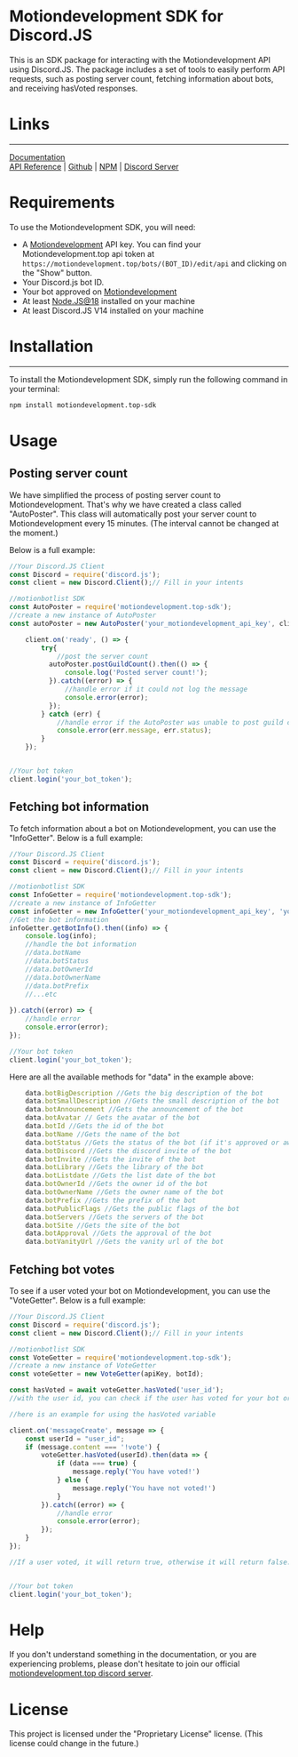 # Motiondevelopment SDK for Discord.JS

This is an SDK package for interacting with the Motiondevelopment API using Discord.JS. The package includes a set of tools to easily perform API requests, such as posting server count, fetching information about bots, and receiving hasVoted responses.

# Links
***
[Documentation](https://motiondevelopment.top/docs/api/intro)  
[API Reference](https://motiondevelopment.top/docs/api/intro) | [Github](https://github.com/iiAlanii/motionbotlist.top-sdk) | [NPM](https://www.npmjs.com/package/motiondevelopment.top-sdk) | [Discord Server](https://discord.gg/2Z8Y4Z4)


# Requirements

To use the Motiondevelopment SDK, you will need:
- A [Motiondevelopment](https://motiondevelopment.top/) API key.
  You can find your Motiondevelopment.top api token at `https://motiondevelopment.top/bots/(BOT_ID)/edit/api` and clicking on the "Show" button.
- Your Discord.js bot ID.
- Your bot approved on [Motiondevelopment](https://motiondevelopment.top/)
- At least [Node.JS@18](https://nodejs.org/dist/v18.14.0/node-v18.14.0-x64.msi) installed on your machine
- At least Discord.JS V14 installed on your machine

# Installation
***
To install the Motiondevelopment SDK, simply run the following command in your terminal:
```bash
npm install motiondevelopment.top-sdk
```

# Usage

## Posting server count
We have simplified the process of posting server count to Motiondevelopment. That's why we have created a class called "AutoPoster". This class will automatically post your server count to Motiondevelopment every 15 minutes. (The interval cannot be changed at the moment.)

Below is a full example:
```js
//Your Discord.JS Client
const Discord = require('discord.js');
const client = new Discord.Client();// Fill in your intents

//motionbotlist SDK
const AutoPoster = require('motiondevelopment.top-sdk');
//create a new instance of AutoPoster
const autoPoster = new AutoPoster('your_motiondevelopment_api_key', client);

    client.on('ready', () => {
        try{
            //post the server count
          autoPoster.postGuildCount().then(() => {
              console.log('Posted server count!');
          }).catch((error) => {
              //handle error if it could not log the message
              console.error(error);
          });
        } catch (err) {
            //handle error if the AutoPoster was unable to post guild count.
            console.error(err.message, err.status);
        }
    });


//Your bot token
client.login('your_bot_token');
```
## Fetching bot information

To fetch information about a bot on Motiondevelopment, you can use the "InfoGetter".
Below is a full example:
```js
//Your Discord.JS Client
const Discord = require('discord.js');
const client = new Discord.Client();// Fill in your intents

//motionbotlist SDK
const InfoGetter = require('motiondevelopment.top-sdk');
//create a new instance of InfoGetter
const infoGetter = new InfoGetter('your_motiondevelopment_api_key', 'your_bot_id');
//Get the bot information
infoGetter.getBotInfo().then((info) => {
    console.log(info);
    //handle the bot information
    //data.botName
    //data.botStatus
    //data.botOwnerId
    //data.botOwnerName
    //data.botPrefix
    //...etc
    
}).catch((error) => {
    //handle error
    console.error(error);
});

//Your bot token
client.login('your_bot_token');
```
Here are all the available methods for "data" in the example above:
```js
    data.botBigDescription //Gets the big description of the bot
    data.botSmallDescription //Gets the small description of the bot
    data.botAnnouncement //Gets the announcement of the bot
    data.botAvatar // Gets the avatar of the bot
    data.botId //Gets the id of the bot
    data.botName //Gets the name of the bot
    data.botStatus //Gets the status of the bot (if it's approved or awaiting approval')
    data.botDiscord //Gets the discord invite of the bot
    data.botInvite //Gets the invite of the bot
    data.botLibrary //Gets the library of the bot
    data.botListdate //Gets the list date of the bot
    data.botOwnerId //Gets the owner id of the bot
    data.botOwnerName //Gets the owner name of the bot
    data.botPrefix //Gets the prefix of the bot
    data.botPublicFlags //Gets the public flags of the bot
    data.botServers //Gets the servers of the bot
    data.botSite //Gets the site of the bot
    data.botApproval //Gets the approval of the bot
    data.botVanityUrl //Gets the vanity url of the bot
```
## Fetching bot votes

To see if a user voted your bot on Motiondevelopment, you can use the "VoteGetter".
Below is a full example:
```js
//Your Discord.JS Client
const Discord = require('discord.js');
const client = new Discord.Client();// Fill in your intents

//motionbotlist SDK
const VoteGetter = require('motiondevelopment.top-sdk');
//create a new instance of VoteGetter
const voteGetter = new VoteGetter(apiKey, botId);

const hasVoted = await voteGetter.hasVoted('user_id');
//with the user id, you can check if the user has voted for your bot or not.

//here is an example for using the hasVoted variable

client.on('messageCreate', message => {
    const userId = "user_id";
    if (message.content === '!vote') {
        voteGetter.hasVoted(userId).then(data => {
            if (data === true) {
                message.reply('You have voted!')
            } else {
                message.reply('You have not voted!')
            }
        }).catch((error) => {
            //handle error
            console.error(error);
        });
    }
});

//If a user voted, it will return true, otherwise it will return false.


//Your bot token
client.login('your_bot_token');
```

# Help

If you don't understand something in the documentation, or you are experiencing problems, please don't hesitate to join our official [motiondevelopment.top discord server](https://discord.gg/BB3ZwcVJDA).

# License

This project is licensed under the "Proprietary License" license. (This license could change in the future.)




